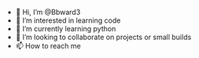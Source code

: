 - 👋 Hi, I’m @Bbward3
- 👀 I’m interested in learning code
- 🌱 I’m currently learning python
- 💞️ I’m looking to collaborate on projects or small builds
- 📫 How to reach me 

<!---
Bbward3/Bbward3 is a ✨ special ✨ repository because its `README.md` (this file) appears on your GitHub profile.
You can click the Preview link to take a look at your changes.
--->
